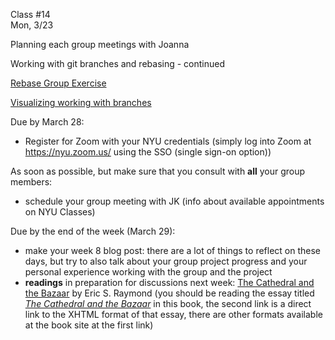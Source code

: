 <div class="lecture1">

<div class="column_date">
<p markdown="block">

Class #14 <br>
Mon, 3/23

</p>
</div>
<div class="column_materials">
<p markdown="block">

Planning each group meetings with Joanna

Working with git branches and rebasing - continued

[Rebase Group Exercise](activities/git_rebase.html) 

[Visualizing working with branches](https://git-school.github.io/visualizing-git/#free)



</p>
</div>

<div class="column_assign">
<p markdown="block">

Due by March 28:
- Register for Zoom with your NYU credentials (simply log into Zoom at  https://nyu.zoom.us/   using the SSO (single sign-on option))

As soon as possible, but make sure that you consult with __all__ your group members:
- schedule your group meeting with JK (info about available appointments on NYU Classes)

Due by the end of the week (March 29):
- make your week 8 blog post: there are a lot of things to reflect on these days, but try to also
talk about your group project progress and your personal experience working with the group and the project
- __readings__ in preparation for discussions next week: [The Cathedral and the Bazaar](http://www.catb.org/~esr/writings/cathedral-bazaar/) by Eric S. Raymond (you should be reading the essay titled [_The Cathedral and the Bazaar_](http://www.catb.org/~esr/writings/cathedral-bazaar/cathedral-bazaar/) in this book, the second link is a direct link to the XHTML format of that essay, there are other formats available at the book site at the first link)





</p>
</div>

</div>
